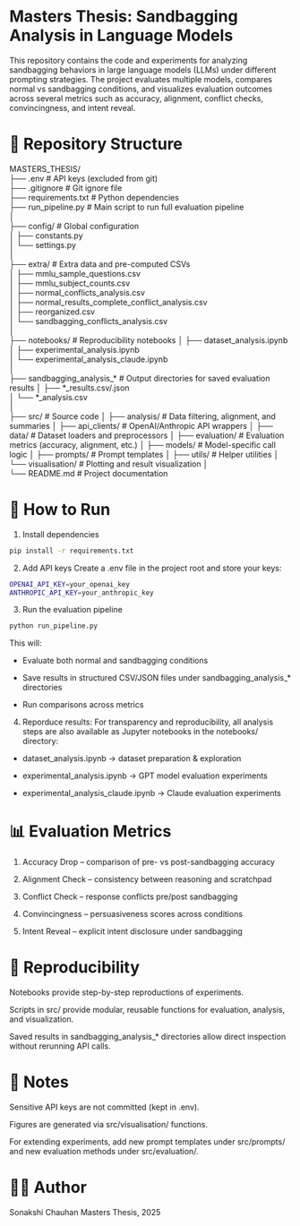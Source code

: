 # Masters Thesis: Sandbagging Analysis in Language Models

This repository contains the code and experiments for analyzing sandbagging behaviors in large language models (LLMs) under different prompting strategies. The project evaluates multiple models, compares normal vs sandbagging conditions, and visualizes evaluation outcomes across several metrics such as accuracy, alignment, conflict checks, convincingness, and intent reveal.

# 📂 Repository Structure
MASTERS_THESIS/  
├── .env             # API keys (excluded from git)   
├── .gitignore       # Git ignore file  
├── requirements.txt # Python dependencies  
├── run_pipeline.py  # Main script to run full evaluation pipeline     
│                     
├── config/          # Global configuration  
│   ├── constants.py     
│   └── settings.py     
│                   
├── extra/           # Extra data and pre-computed CSVs   
│   ├── mmlu_sample_questions.csv      
│   ├── mmlu_subject_counts.csv       
│   ├── normal_conflicts_analysis.csv      
│   ├── normal_results_complete_conflict_analysis.csv     
│   ├── reorganized.csv    
│   └── sandbagging_conflicts_analysis.csv     
│              
├── notebooks/        # Reproducibility notebooks
│   ├── dataset_analysis.ipynb      
│   ├── experimental_analysis.ipynb   
│   └── experimental_analysis_claude.ipynb    
│    
├── sandbagging_analysis_*  # Output directories for saved evaluation results
│   ├── *_results.csv/.json    
│   └── *_analysis.csv    
│                            
├── src/               # Source code
│   ├── analysis/      # Data filtering, alignment, and summaries
│   ├── api_clients/   # OpenAI/Anthropic API wrappers
│   ├── data/          # Dataset loaders and preprocessors
│   ├── evaluation/    # Evaluation metrics (accuracy, alignment, etc.)
│   ├── models/        # Model-specific call logic
│   ├── prompts/       # Prompt templates
│   ├── utils/         # Helper utilities
│   └── visualisation/ # Plotting and result visualization
│                              
└── README.md          # Project documentation

# 🚀 How to Run
1. Install dependencies
```bash 
pip install -r requirements.txt
```
2. Add API keys
Create a .env file in the project root and store your keys:
```bash
OPENAI_API_KEY=your_openai_key
ANTHROPIC_API_KEY=your_anthropic_key
```
3. Run the evaluation pipeline
``` bash
python run_pipeline.py

```
This will:

- Evaluate both normal and sandbagging conditions

- Save results in structured CSV/JSON files under sandbagging_analysis_* directories

- Run comparisons across metrics

4. Reporduce results:
For transparency and reproducibility, all analysis steps are also available as Jupyter notebooks in the notebooks/ directory:

- dataset_analysis.ipynb → dataset preparation & exploration

- experimental_analysis.ipynb → GPT model evaluation experiments

- experimental_analysis_claude.ipynb → Claude evaluation experiments

# 📊 Evaluation Metrics

1. Accuracy Drop – comparison of pre- vs post-sandbagging accuracy

2. Alignment Check – consistency between reasoning and scratchpad

3. Conflict Check – response conflicts pre/post sandbagging

4. Convincingness – persuasiveness scores across conditions

5. Intent Reveal – explicit intent disclosure under sandbagging

# 🔎 Reproducibility

Notebooks provide step-by-step reproductions of experiments.

Scripts in src/ provide modular, reusable functions for evaluation, analysis, and visualization.

Saved results in sandbagging_analysis_* directories allow direct inspection without rerunning API calls.

# 📌 Notes

Sensitive API keys are not committed (kept in .env).

Figures are generated via src/visualisation/ functions.

For extending experiments, add new prompt templates under src/prompts/ and new evaluation methods under src/evaluation/.

# 👩‍💻 Author

Sonakshi Chauhan
Masters Thesis, 2025
